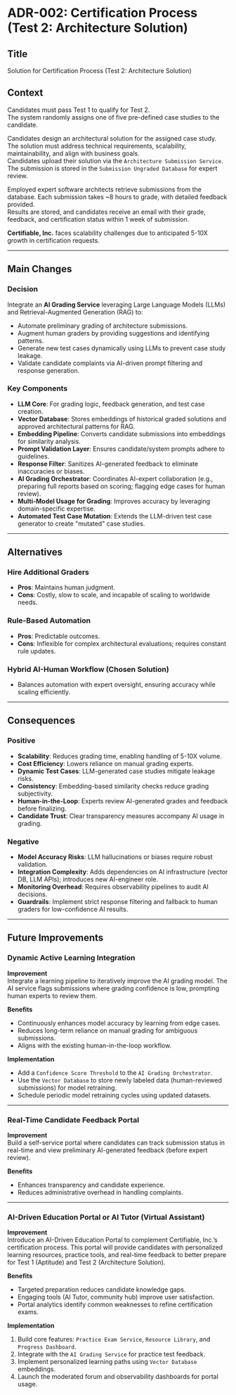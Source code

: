 # ADR-002: Certification Process (Test 2: Architecture Solution)

## **Title**
Solution for Certification Process (Test 2: Architecture Solution)

## **Context**

Candidates must pass Test 1 to qualify for Test 2.  
The system randomly assigns one of five pre-defined case studies to the candidate.

Candidates design an architectural solution for the assigned case study.  
The solution must address technical requirements, scalability, maintainability, and align with business goals.  
Candidates upload their solution via the `Architecture Submission Service`.  
The submission is stored in the `Submission Ungraded Database` for expert review.

Employed expert software architects retrieve submissions from the database. Each submission takes ~8 hours to grade, with detailed feedback provided.  
Results are stored, and candidates receive an email with their grade, feedback, and certification status within 1 week of submission.

**Certifiable, Inc.** faces scalability challenges due to anticipated 5-10X growth in certification requests.

---

## Main Changes

### Decision
Integrate an **AI Grading Service** leveraging Large Language Models (LLMs) and Retrieval-Augmented Generation (RAG) to:
- Automate preliminary grading of architecture submissions.
- Augment human graders by providing suggestions and identifying patterns.
- Generate new test cases dynamically using LLMs to prevent case study leakage.
- Validate candidate complaints via AI-driven prompt filtering and response generation.

### Key Components
- **LLM Core**: For grading logic, feedback generation, and test case creation.
- **Vector Database**: Stores embeddings of historical graded solutions and approved architectural patterns for RAG.
- **Embedding Pipeline**: Converts candidate submissions into embeddings for similarity analysis.
- **Prompt Validation Layer**: Ensures candidate/system prompts adhere to guidelines.
- **Response Filter**: Sanitizes AI-generated feedback to eliminate inaccuracies or biases.
- **AI Grading Orchestrator**: Coordinates AI-expert collaboration (e.g., preparing full reports based on scoring; flagging edge cases for human review).
- **Multi-Model Usage for Grading**: Improves accuracy by leveraging domain-specific expertise.
- **Automated Test Case Mutation**: Extends the LLM-driven test case generator to create "mutated" case studies.

---

## Alternatives

### Hire Additional Graders
- **Pros**: Maintains human judgment.
- **Cons**: Costly, slow to scale, and incapable of scaling to worldwide needs.

### Rule-Based Automation
- **Pros**: Predictable outcomes.
- **Cons**: Inflexible for complex architectural evaluations; requires constant rule updates.

### Hybrid AI-Human Workflow (Chosen Solution)
- Balances automation with expert oversight, ensuring accuracy while scaling efficiently.

---

## Consequences

### Positive
- **Scalability**: Reduces grading time, enabling handling of 5-10X volume.
- **Cost Efficiency**: Lowers reliance on manual grading experts.
- **Dynamic Test Cases**: LLM-generated case studies mitigate leakage risks.
- **Consistency**: Embedding-based similarity checks reduce grading subjectivity.
- **Human-in-the-Loop**: Experts review AI-generated grades and feedback before finalizing.
- **Candidate Trust**: Clear transparency measures accompany AI usage in grading.

### Negative
- **Model Accuracy Risks**: LLM hallucinations or biases require robust validation.
- **Integration Complexity**: Adds dependencies on AI infrastructure (vector DB, LLM APIs); introduces new AI-engineer role.
- **Monitoring Overhead**: Requires observability pipelines to audit AI decisions.
- **Guardrails**: Implement strict response filtering and fallback to human graders for low-confidence AI results.

---

## Future Improvements

### Dynamic Active Learning Integration
**Improvement**  
Integrate a learning pipeline to iteratively improve the AI grading model. The AI service flags submissions where grading confidence is low, prompting human experts to review them.

**Benefits**
- Continuously enhances model accuracy by learning from edge cases.
- Reduces long-term reliance on manual grading for ambiguous submissions.
- Aligns with the existing human-in-the-loop workflow.

**Implementation**
- Add a `Confidence Score Threshold` to the `AI Grading Orchestrator`.
- Use the `Vector Database` to store newly labeled data (human-reviewed submissions) for model retraining.
- Schedule periodic model retraining cycles using updated datasets.

---

### Real-Time Candidate Feedback Portal
**Improvement**  
Build a self-service portal where candidates can track submission status in real-time and view preliminary AI-generated feedback (before expert review).

**Benefits**
- Enhances transparency and candidate experience.
- Reduces administrative overhead in handling complaints.

---

### AI-Driven Education Portal or AI Tutor (Virtual Assistant)
**Improvement**  
Introduce an AI-Driven Education Portal to complement Certifiable, Inc.’s certification process. This portal will provide candidates with personalized learning resources, practice tools, and real-time feedback to better prepare for Test 1 (Aptitude) and Test 2 (Architecture Solution).

**Benefits**
- Targeted preparation reduces candidate knowledge gaps.
- Engaging tools (AI Tutor, community hub) improve user satisfaction.
- Portal analytics identify common weaknesses to refine certification exams.

**Implementation**
1. Build core features: `Practice Exam Service`, `Resource Library`, and `Progress Dashboard`.
2. Integrate with the `AI Grading Service` for practice test feedback.
3. Implement personalized learning paths using `Vector Database` embeddings.
4. Launch the moderated forum and observability dashboards for portal usage.  

